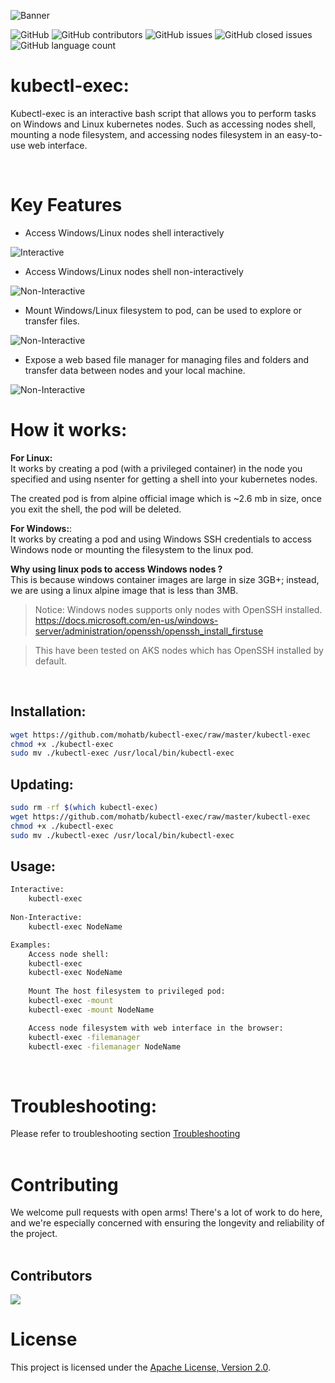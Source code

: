 ![Banner](./resources/img/kubectl-exec.png)

![GitHub](https://img.shields.io/github/license/mohatb/kubectl-exec) ![GitHub contributors](https://img.shields.io/github/contributors/mohatb/kubectl-exec) ![GitHub issues](https://img.shields.io/github/issues/mohatb/kubectl-exec) ![GitHub closed issues](https://img.shields.io/github/issues-closed/mohatb/kubectl-exec) ![GitHub language count](https://img.shields.io/github/languages/count/mohatb/kubectl-exec)





# kubectl-exec:
Kubectl-exec is an interactive bash script that allows you to perform tasks on Windows and Linux kubernetes nodes. Such as accessing nodes shell, mounting a node filesystem, and accessing nodes filesystem in an easy-to-use web interface. 

<br/>

# Key Features

- Access Windows/Linux nodes shell interactively<br>

![Interactive](./resources/img/interactive.gif)

- Access Windows/Linux nodes shell non-interactively

![Non-Interactive](./resources/img/non-interactive.gif)

- Mount Windows/Linux filesystem to pod, can be used to explore or transfer files.

![Non-Interactive](./resources/img/mount-windows.gif)

- Expose a web based file manager for managing files and folders and transfer data between nodes and your local machine.

![Non-Interactive](./resources/img/filemanager.gif)



# How it works:

**For Linux:** <br>It works by creating a pod (with a privileged container) in the node you specified and using nsenter for getting a shell into your kubernetes nodes.

The created pod is from alpine official image which is ~2.6 mb in size, once you exit the shell, the pod will be deleted.<br>

**For Windows:**:<br>It works by creating a pod and using Windows SSH credentials to access Windows node or mounting the filesystem to the linux pod.

**Why using linux pods to access Windows nodes ?** <br>
This is because windows container images are large in size 3GB+; instead, we are using a linux alpine image that is less than 3MB.

> Notice: Windows nodes supports only nodes with OpenSSH installed. 
https://docs.microsoft.com/en-us/windows-server/administration/openssh/openssh_install_firstuse

> This have been tested on AKS nodes which has OpenSSH installed by default.

<br>

## Installation:
```bash
wget https://github.com/mohatb/kubectl-exec/raw/master/kubectl-exec
chmod +x ./kubectl-exec
sudo mv ./kubectl-exec /usr/local/bin/kubectl-exec
```

## Updating:
```bash
sudo rm -rf $(which kubectl-exec)
wget https://github.com/mohatb/kubectl-exec/raw/master/kubectl-exec
chmod +x ./kubectl-exec
sudo mv ./kubectl-exec /usr/local/bin/kubectl-exec
```

## Usage:
```bash
Interactive:
    kubectl-exec
    
Non-Interactive:
    kubectl-exec NodeName

Examples:
    Access node shell:
    kubectl-exec
    kubectl-exec NodeName
    
    Mount The host filesystem to privileged pod:
    kubectl-exec -mount
    kubectl-exec -mount NodeName

    Access node filesystem with web interface in the browser:
    kubectl-exec -filemanager
    kubectl-exec -filemanager NodeName
```
<br>

# Troubleshooting:
Please refer to troubleshooting section [Troubleshooting](Troubleshooting.md)<br><br>

# Contributing
We welcome pull requests with open arms! There's a lot of work to do here, and we're especially concerned with ensuring the longevity and reliability of the project.
<br><br>

## Contributors

<a href="https://github.com/mohatb/kubectl-exec/graphs/contributors">
  <img src="https://contrib.rocks/image?repo=mohatb/kubectl-exec" />
</a>

# License

This project is licensed under the [Apache License, Version 2.0](LICENSE).
